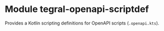# Module tegral-openapi-scriptdef

Provides a Kotlin scripting definitions for OpenAPI scripts (`.openapi.kts`).
